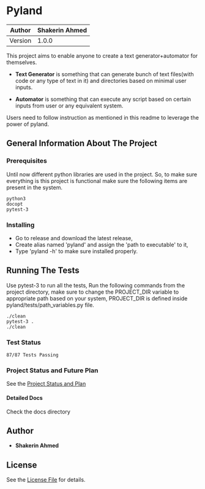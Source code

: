 # Pyland

| Author | Shakerin Ahmed |
|--------|----------------|
| Version|1.0.0|


This project aims to enable anyone to create a text generator+automator for themselves.

* **Text Generator** is something that can generate bunch of text files(with code or any 
type of text in it) and directories based on minimal user inputs.

* **Automator** is something that can execute any script based on certain inputs from
user or any equivalent system.

Users need to follow instruction as mentioned in this readme to leverage the power of pyland.

## General Information About The Project

### Prerequisites
Until now different python libraries are used in the project. So, to make sure everything
is this project is functional make sure the following items are present in the system.

```
python3
docopt
pytest-3
```

### Installing

* Go to release and download the latest release,
* Create alias named 'pyland' and assign the 'path to executable' to it,
* Type 'pyland -h' to make sure installed properly.


## Running The Tests

Use pytest-3 to run all the tests,
Run the following commands from the project directory,
make sure to change the PROJECT_DIR variable to appropriate path based on your system,
PROJECT_DIR is defined inside pyland/tests/path_variables.py file.

```
./clean
pytest-3 .
./clean
```

### Test Status
```
87/87 Tests Passing
```

### Project Status and Future Plan
See the [Project Status and Plan](https://github.com/shakerin/pyland/blob/master/Project%20Status%20and%20Plan.md)

#### Detailed Docs
Check the docs  directory

## Author

* **Shakerin Ahmed** 

## License

See the [License File](https://github.com/shakerin/pyland/blob/master/LICENSE) for details.
